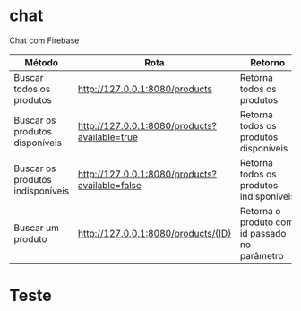 # chat

Chat com Firebase

| Método | Rota | Retorno |
| --- | --- | --- |
| Buscar todos os produtos | http://127.0.0.1:8080/products | Retorna todos os produtos |
| Buscar os produtos disponíveis | http://127.0.0.1:8080/products?available=true | Retorna todos os produtos disponíveis |
| Buscar os produtos indisponíveis | http://127.0.0.1:8080/products?available=false | Retorna todos os produtos indisponíveis |
| Buscar um produto | http://127.0.0.1:8080/products/{ID} | Retorna o produto com id passado no parâmetro |
  
  
  # Teste
